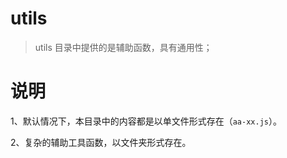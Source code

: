 # utils

> utils 目录中提供的是辅助函数，具有通用性；

# 说明

1、默认情况下，本目录中的内容都是以单文件形式存在（`aa-xx.js`）。

2、复杂的辅助工具函数，以文件夹形式存在。
